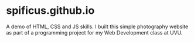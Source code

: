 # spificus.github.io
A demo of HTML, CSS and JS skills. I built this simple photography website as part of a programming project for my Web Development class at UVU.
